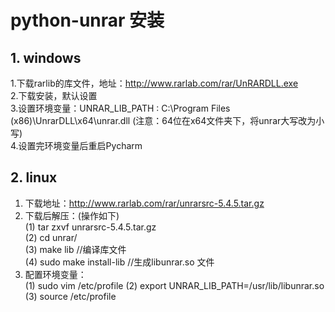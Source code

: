 # python-unrar 安装
## 1. windows
1.下载rarlib的库文件，地址：http://www.rarlab.com/rar/UnRARDLL.exe </br>
2.下载安装，默认设置</br>
3.设置环境变量：UNRAR_LIB_PATH  :   C:\Program Files (x86)\UnrarDLL\x64\unrar.dll  (注意：64位在x64文件夹下，将unrar大写改为小写)</br>
4.设置完环境变量后重启Pycharm</br>

## 2. linux
1. 下载地址：http://www.rarlab.com/rar/unrarsrc-5.4.5.tar.gz </br>
2. 下载后解压：(操作如下) </br>
  (1) tar zxvf unrarsrc-5.4.5.tar.gz </br>
  (2) cd unrar/ </br>
  (3) make lib  //编译库文件 </br>
  (4) sudo make install-lib  //生成libunrar.so 文件 </br>
3. 配置环境变量：</br>
  (1) sudo vim /etc/profile 
  (2) export UNRAR_LIB_PATH=/usr/lib/libunrar.so  
  (3) source /etc/profile
